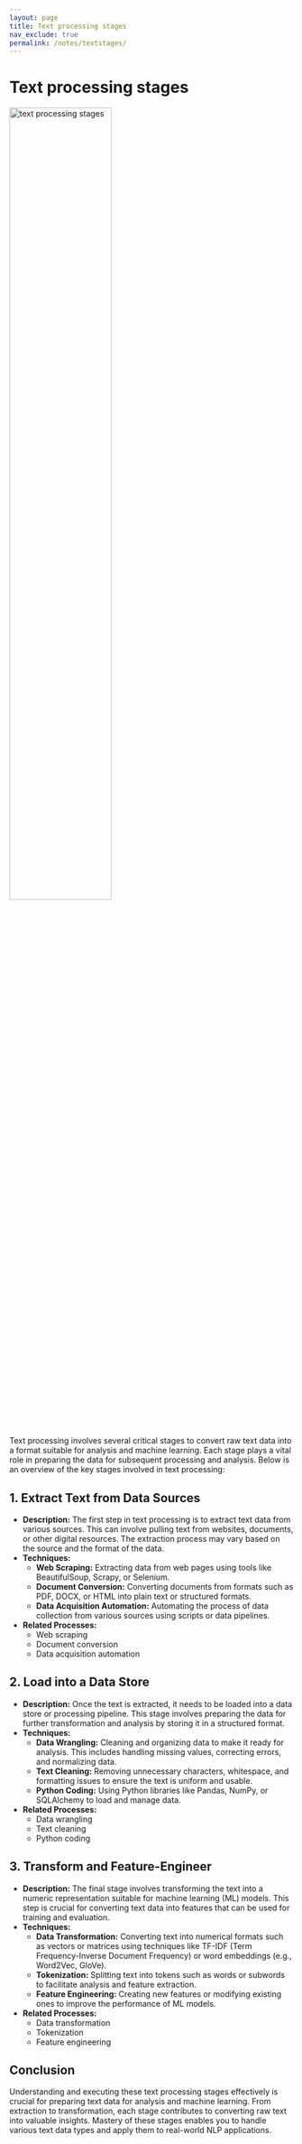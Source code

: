 ```yaml
---
layout: page
title: Text processing stages
nav_exclude: true
permalink: /notes/textstages/
---
```


# Text processing stages

<div class="fig figcenter fighighlight">
  <img src="/ILS_NLP/assets/images/textstages.jpg" width="60%" alt="text processing stages"> 
</div>


Text processing involves several critical stages to convert raw text data into a format suitable for analysis and machine learning. Each stage plays a vital role in preparing the data for subsequent processing and analysis. Below is an overview of the key stages involved in text processing:

## 1. Extract Text from Data Sources

- **Description:** The first step in text processing is to extract text data from various sources. This can involve pulling text from websites, documents, or other digital resources. The extraction process may vary based on the source and the format of the data.
- **Techniques:**
  - **Web Scraping:** Extracting data from web pages using tools like BeautifulSoup, Scrapy, or Selenium.
  - **Document Conversion:** Converting documents from formats such as PDF, DOCX, or HTML into plain text or structured formats.
  - **Data Acquisition Automation:** Automating the process of data collection from various sources using scripts or data pipelines.
- **Related Processes:**
  - Web scraping
  - Document conversion
  - Data acquisition automation

## 2. Load into a Data Store

- **Description:** Once the text is extracted, it needs to be loaded into a data store or processing pipeline. This stage involves preparing the data for further transformation and analysis by storing it in a structured format.
- **Techniques:**
  - **Data Wrangling:** Cleaning and organizing data to make it ready for analysis. This includes handling missing values, correcting errors, and normalizing data.
  - **Text Cleaning:** Removing unnecessary characters, whitespace, and formatting issues to ensure the text is uniform and usable.
  - **Python Coding:** Using Python libraries like Pandas, NumPy, or SQLAlchemy to load and manage data.
- **Related Processes:**
  - Data wrangling
  - Text cleaning
  - Python coding

## 3. Transform and Feature-Engineer

- **Description:** The final stage involves transforming the text into a numeric representation suitable for machine learning (ML) models. This step is crucial for converting text data into features that can be used for training and evaluation.
- **Techniques:**
  - **Data Transformation:** Converting text into numerical formats such as vectors or matrices using techniques like TF-IDF (Term Frequency-Inverse Document Frequency) or word embeddings (e.g., Word2Vec, GloVe).
  - **Tokenization:** Splitting text into tokens such as words or subwords to facilitate analysis and feature extraction.
  - **Feature Engineering:** Creating new features or modifying existing ones to improve the performance of ML models.
- **Related Processes:**
  - Data transformation
  - Tokenization
  - Feature engineering

## Conclusion

Understanding and executing these text processing stages effectively is crucial for preparing text data for analysis and machine learning. From extraction to transformation, each stage contributes to converting raw text into valuable insights. Mastery of these stages enables you to handle various text data types and apply them to real-world NLP applications.


 <br>

